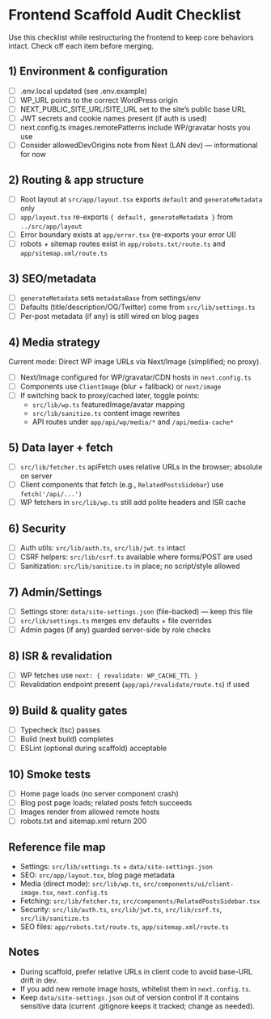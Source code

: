 # Frontend Scaffold Audit Checklist

Use this checklist while restructuring the frontend to keep core behaviors intact. Check off each item before merging.

## 1) Environment & configuration

- [ ] .env.local updated (see .env.example)
- [ ] WP_URL points to the correct WordPress origin
- [ ] NEXT_PUBLIC_SITE_URL/SITE_URL set to the site’s public base URL
- [ ] JWT secrets and cookie names present (if auth is used)
- [ ] next.config.ts images.remotePatterns include WP/gravatar hosts you use
- [ ] Consider allowedDevOrigins note from Next (LAN dev) — informational for now

## 2) Routing & app structure

- [ ] Root layout at `src/app/layout.tsx` exports `default` and `generateMetadata` only
- [ ] `app/layout.tsx` re-exports `{ default, generateMetadata }` from `../src/app/layout`
- [ ] Error boundary exists at `app/error.tsx` (re-exports your error UI)
- [ ] robots + sitemap routes exist in `app/robots.txt/route.ts` and `app/sitemap.xml/route.ts`

## 3) SEO/metadata

- [ ] `generateMetadata` sets `metadataBase` from settings/env
- [ ] Defaults (title/description/OG/Twitter) come from `src/lib/settings.ts`
- [ ] Per-post metadata (if any) is still wired on blog pages

## 4) Media strategy

Current mode: Direct WP image URLs via Next/Image (simplified; no proxy).

- [ ] Next/Image configured for WP/gravatar/CDN hosts in `next.config.ts`
- [ ] Components use `ClientImage` (blur + fallback) or `next/image`
- [ ] If switching back to proxy/cached later, toggle points:
  - `src/lib/wp.ts` featuredImage/avatar mapping
  - `src/lib/sanitize.ts` content image rewrites
  - API routes under `app/api/wp/media/*` and `/api/media-cache*`

## 5) Data layer + fetch

- [ ] `src/lib/fetcher.ts` apiFetch uses relative URLs in the browser; absolute on server
- [ ] Client components that fetch (e.g., `RelatedPostsSidebar`) use `fetch('/api/...')`
- [ ] WP fetchers in `src/lib/wp.ts` still add polite headers and ISR cache

## 6) Security

- [ ] Auth utils: `src/lib/auth.ts`, `src/lib/jwt.ts` intact
- [ ] CSRF helpers: `src/lib/csrf.ts` available where forms/POST are used
- [ ] Sanitization: `src/lib/sanitize.ts` in place; no script/style allowed

## 7) Admin/Settings

- [ ] Settings store: `data/site-settings.json` (file-backed) — keep this file
- [ ] `src/lib/settings.ts` merges env defaults + file overrides
- [ ] Admin pages (if any) guarded server-side by role checks

## 8) ISR & revalidation

- [ ] WP fetches use `next: { revalidate: WP_CACHE_TTL }`
- [ ] Revalidation endpoint present (`app/api/revalidate/route.ts`) if used

## 9) Build & quality gates

- [ ] Typecheck (tsc) passes
- [ ] Build (next build) completes
- [ ] ESLint (optional during scaffold) acceptable

## 10) Smoke tests

- [ ] Home page loads (no server component crash)
- [ ] Blog post page loads; related posts fetch succeeds
- [ ] Images render from allowed remote hosts
- [ ] robots.txt and sitemap.xml return 200

## Reference file map

- Settings: `src/lib/settings.ts` + `data/site-settings.json`
- SEO: `src/app/layout.tsx`, blog page metadata
- Media (direct mode): `src/lib/wp.ts`, `src/components/ui/client-image.tsx`, `next.config.ts`
- Fetching: `src/lib/fetcher.ts`, `src/components/RelatedPostsSidebar.tsx`
- Security: `src/lib/auth.ts`, `src/lib/jwt.ts`, `src/lib/csrf.ts`, `src/lib/sanitize.ts`
- SEO files: `app/robots.txt/route.ts`, `app/sitemap.xml/route.ts`

## Notes

- During scaffold, prefer relative URLs in client code to avoid base-URL drift in dev.
- If you add new remote image hosts, whitelist them in `next.config.ts`.
- Keep `data/site-settings.json` out of version control if it contains sensitive data (current .gitignore keeps it tracked; change as needed).
